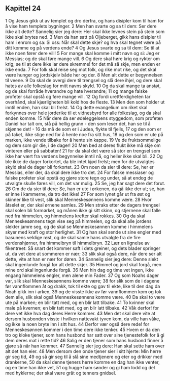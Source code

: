 ## Kapittel 24

1 Og Jesus gikk ut av templet og dro derfra, og hans disipler kom til ham for å vise ham templets bygninger.
2 Men han svarte og sa til dem: Ser dere ikke alt dette? Sannelig sier jeg dere: Her skal ikke levnes stein på stein som ikke skal brytes ned.
3 Men da han satt på Oljeberget, gikk hans disipler til ham i enrom og sa: Si oss: Når skal dette skje? og hva skal tegnet være på ditt komme og på verdens ende?
4 Og Jesus svarte og sa til dem: Se til at ikke noen fører dere vill!
5 For mange skal komme i mitt navn og si: Jeg er Messias; og de skal føre mange vill.
6 Og dere skal høre krig og rykter om krig; se til at dere ikke lar dere skremme! for det må så skje, men enden er ikke enda.
7 For folk skal reise seg mot folk, og rike mot rike, og det skal være hunger og jordskjelv både her og der.
8 Men alt dette er begynnelsen til veene.
9 Da skal de overgi dere til trengsel og slå dere ihjel, og dere skal hates av alle folkeslag for mitt navns skyld.
10 Og da skal mange ta anstøt, og de skal forråde hverandre og hate hverandre;
11 og mange falske profeter skal opstå og føre mange vill.
12 Og fordi urettferdigheten tar overhånd, skal kjærligheten bli kold hos de fleste.
13 Men den som holder ut inntil enden, han skal bli frelst.
14 Og dette evangelium om riket skal forkynnes over hele jorderike til et vidnesbyrd for alle folkeslag, og da skal enden komme.
15 Når dere da ser ødeleggelsens styggedom, som profeten Daniel har talt om, stå på hellig grunn - den som leser det, han se til å skjønne det! -
16 da må de som er i Judea, flykte til fjells,
17 og den som er på taket, ikke stige ned for å hente noe fra sitt hus,
18 og den som er ute på marken, ikke vende tilbake for å hente sin kappe.
19 Ve de fruktsommelige og dem som gir die, i de dager!
20 Men bed at deres flukt ikke må skje om vinteren eller på sabbaten!
21 for da skal det være så stor en trengsel som ikke har vært fra verdens begynnelse inntil nå, og heller ikke skal bli.
22 Og ble ikke de dager forkortet, da ble intet kjød frelst; men for de utvalgtes skyld skal de dager bli forkortet.
23 Om noen da sier til dere: Se, her er Messias, eller der, da skal dere ikke tro det.
24 For falske messiaser og falske profeter skal opstå og gjøre store tegn og under, så at endog de utvalgte skulle føres vill, om det var mulig.
25 Se, jeg har sagt dere det forut.
26 Om de da sier til dere: Se, han er ute i ørkenen, da gå ikke der ut; se, han er inne i kammerne, da tro det ikke!
27 For som lynet går ut fra øst og skinner like til vest, slik skal Menneskesønnens komme være.
28 Hvor åtselet er, der skal ørnene samles.
29 Men straks etter de dagers trengsel skal solen bli formørket, og månen ikke gi sitt skinn, og stjernene skal falle ned fra himmelen, og himmelens krefter skal rokkes.
30 Og da skal Menneskesønnens tegn vise seg på himmelen, og da skal alle jordens slekter jamre seg, og de skal se Menneskesønnen komme i himmelens skyer med kraft og stor herlighet.
31 Og han skal sende ut sine engler med basunens veldige røst, og de skal samle hans utvalgte fra de fire verdenshjørner, fra himmelbryn til himmelbryn.
32 Lær en lignelse av fikentreet: Så snart det kommer saft i dets greiner, og dets blader springer ut, da vet dere at sommeren er nær;
33 slik skal også dere, når dere ser alt dette, vite at han er nær for døren.
34 Sannelig sier jeg dere: Denne slekt skal ingenlunde forgå før alt dette skjer.
35 Himmel og jord skal forgå, men mine ord skal ingenlunde forgå.
36 Men hin dag og time vet ingen, ikke engang himmelens engler, men alene min Fader.
37 Og som Noahs dager var, slik skal Menneskesønnens komme være;
38 for slik som de i dagene før vannflommen åt og drakk, tok til ekte og gav til ekte, like til den dag da Noah gikk inn i arken,
39 og de visste ikke av før vannflommen kom og tok dem alle, slik skal også Menneskesønnens komme være.
40 Da skal to være ute på marken; en blir tatt med, og en blir latt tilbake.
41 To kvinner skal male på kvernen; en blir tatt med, og en blir latt tilbake.
42 Våk derfor! for dere vet ikke hva dag deres Herre kommer.
43 Men det skal dere vite at dersom husbonden visste i hvilken nattevakt tyven kom, da ville han våke, og ikke la noen bryte inn i sitt hus.
44 Derfor vær også dere rede! for Menneskesønnen kommer i den time dere ikke tenker.
45 Hvem er da den tro og kloke tjener, som hans husbond har satt over sine tjenestefolk for å gi dem deres mat i rette tid?
46 Salig er den tjener som hans husbond finner å gjøre så når han kommer.
47 Sannelig sier jeg dere: Han skal sette ham over alt det han eier.
48 Men dersom den onde tjener sier i sitt hjerte: Min herre gir seg tid,
49 og så gir seg til å slå sine medtjenere og eter og drikker med drankerne,
50 da skal denne tjeners herre komme en dag han ikke venter, og en time han ikke vet,
51 og hugge ham sønder og gi ham Iodd og del med hyklerne; der skal være gråt og tenners gnidsel.
